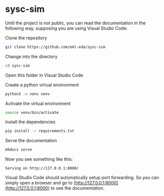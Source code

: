 # sysc-sim

Until the project is not public, you can read the documentation in the following way, supposing you are using Visual Studio Code:

Clone the repository

```bash
git clone https://github.com/eml-eda/sysc-sim
```

Change into the directory

```bash
cd sysc-sim
```
Open this folder in Visual Studio Code

Create a python virtual environment

```bash
python3 -m venv venv
```

Activate the virtual environment

```bash
source venv/bin/activate
```

Install the dependencies

```bash
pip install -r requirements.txt
```

Serve the documentation

```bash
mkdocs serve
```

Now you see something like this:

```
Serving on http://127.0.0.1:8000/
```

Visual Studio Code should automatically setup port forwarding. So you can simply open a browser and go to [http://127.0.0.1:8000](http://127.0.0.1:8000) to see the documentation.

